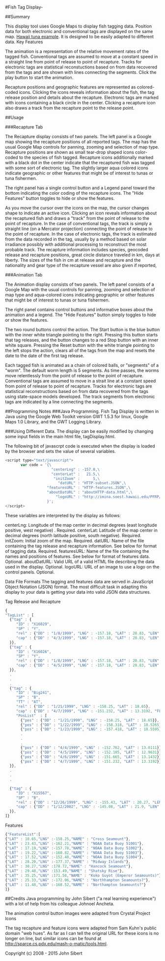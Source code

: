 #Fish Tag Display-

##Summary

This display tool uses Google Maps to display fish tagging data. Position data for both electronic and conventional tags are displayed on the same map. [Hawaii tuna example](http://www.admb-foundation.org/FishTagDisplay/tagDisplay.html). It is designed to be easily adapted to different data.
Key Features

The animation is a representation of the relative movement rates of the tagged fish. Conventional tags are assumed to move at a constant speed in a straight line from point of release to point of recapture. Tracks for electronic tags are statistical reconstuctions based on from data recovered from the tags and are shown with lines connecting the segments. Click the play button to start the animation.

Recapture positions and geographic features are represented as colored-coded icons. Clicking the icons reveals information about the fish, the tag release position and details about the recapture. Electronic tags are marked with icons containing a black circle in the center. Clicking a recapture icon also draws a track from the recapture point to the release point. 

##Usage

###Recapture Tab

The Recapture display consists of two panels. The left panel is a Google map showing the recapture positions of all reported tags. The map has the usual Google Map controls for panning, zooming and selection of map type. Recapture positions are shown as small tear-drop shaped icons color-coded to the species of fish tagged. Recapture icons additionally marked with a black dot in the center indicate that the recaptured fish was tagged with some sort of electronic tag. The slightly larger aqua colored icons indicate geographic or other features that might be of interest to tunas or tuna fishermen.

The right panel has a single control button and a Legend panel toward the bottom indicating the color coding of the recapture icons. The "Hide Features" button toggles to hide or show the features.

As you move the cursor over the icons on the map, the cursor changes shape to indicate an active icon. Clicking an icon reveals information about the recaptured fish and draws a "track" from the point of release to the point of recapture. In the case of conventional tags, the track is simply a straight line (on a Mercator projection) connecting the point of release to the point of recapture. In the case of electronic tags, the track is estimated from the data recorded in the tag, usually by a method based on solar irradiance possibly with additional processing to reconstruct the most probable track. The recapture information includes species, geocoded release and recapture positions, great circle distance traveled in km, days at liberty. The sizes of the fish in cm at release and recapture and the nationality and gear type of the recapture vessel are also given if reported,

###Animation Tab

The Animation display consists of two panels. The left panel consists of a Google Map with the usual controls for panning, zooming and selection of map type and aqua-colored icons indicating geographic or other features that might be of interest to tunas or tuna fishermen.

The right panel contains control buttons and informative boxes about the animation and a legend. The "Hide Features" button simply toggles to hide or show the features.

The two round buttons control the action. The Start button is the blue button with the inner white triangle pointing to the right. Pressing this button starts that tag releases, and the button changes to a red Stop button with an inner white square. Pressing the Reset button with the white triangle pointing to the left stops the action, clears all of the tags from the map and resets the date to the date of the first tag release.

Each tagged fish is animated as a chain of colored balls, or "segments" of a "worm". The default worm length is 5 segments. As time passes, the worms move relentlessly from the point of release to the point of recapture. Conventional tags are assumed to move in a strait line at a constant speed from point of release to point of recapture. Tracks for electronic tags are statistical reconstructions based on from data recovered from the tags using state-space models developed.  The track segments from electronic tags are indicated by a line connecting the segments.

##Programming Notes
###Java Programming.
Fish Tag Display is written in Java using the Google Web Toolkit version GWT 1.5.3 for linux, Google Maps 1.0 Library, and the GWT Logging Library.

###Using Different Data.
The display can be easily modified by changing some input fields in the main html file, tagDisplay.html.

The following bit of javascrpt code is executed when the display is loaded by the browser and sets the value of several variables.

```javascript
<script type="text/javascript">
       var code = '{\
                     "centerLng" : -157.0,\
                     "centerLat" :   21.5,\
                      "initZoom" :      5,\
                        "datURL" : "HTTP-subset.JSON",\
                   "featuresURL" : "HTTP-features.JSON",\
                   "aboutDatURL" : "aboutHTTP-data.html",\
                       "logoURL" : "http://imina.soest.hawaii.edu/PFRP/images/pfrp_tuna_bigger1.gif"\
                   }';
</script>
```

These variables are interpreted by the display as follows:

centerLng: 	Longitude of the map center in decimal degrees (east longitude positive, west negative) .
 Required.
centerLat: 	Latitude of the map center in decimal degrees (north latitude positive, south negative).
	Required.
initZoom: 	Initial zoom of the map.
	Required.
datURL: 	Name of the file containing the tag release and recapture information. See below for format of tagging data.
	Required.
featuresURL: 	Name of the file containing the names and positions of features. See below for format of features data.
	Optional.
aboutDatURL: 	Valid URL of a valid HTML file describing the data used in the display. 	Optional.
logoURL: 	URL of an image to use a logo on the control panels. 	Optional.


Data File Formats
The tagging and features data are served in JavaScript Object Notation (JSON) format. The most difficult task in adapting this display to your data is getting your data into valid JSON data structures.

Tag Release and Recapture

```javascript
{
"TagList" : [
  {"tag" : {
     "ID" : "X16029",
     "SP" : "Y",
     "rel" : {"DD" : "1/8/1999", "LNG" : -157.18, "LAT" : 20.83, "LEN" : 34},
     "cap" : {"DD" : "4/3/1999", "LNG" : -157.18, "LAT" : 20.83, "LEN" : 44.4, "FL" : "HW", "GG" : "HL"}
  }},
  {"tag" : {
     "ID" : "X16026",
     "SP" : "Y",
     "rel" : {"DD" : "1/8/1999", "LNG" : -157.18, "LAT" : 20.83, "LEN" : 36},
     "cap" : {"DD" : "4/5/1999", "LNG" : -157.18, "LAT" : 20.83, "LEN" : 43.1, "FL" : "HW", "GG" : "PL"}
  }},
  .
  .
  .
  {"tag" : {
     "ID" : "Big241",
     "SP" : "B",
     "TT" : "AT",
     "rel" : {"DD" : "1/21/1999", "LNG" : -158.25, "LAT" : 18.65},
     "cap" : {"DD" : "4/7/1999", "LNG" : -151.232, "LAT" : 13.3192, "FL" : "HW", "GG" : "HL"},
     "PosList"  : [
       {"pos" : {"DD" : "1/21/1999", "LNG" : -158.25, "LAT" : 18.65}},
       {"pos" : {"DD" : "1/22/1999", "LNG" : -158.318, "LAT" : 18.5265}},
       {"pos" : {"DD" : "1/23/1999", "LNG" : -157.418, "LAT" : 18.5595}},
       .
       .  
       .
       {"pos" : {"DD" : "4/4/1999", "LNG" : -152.762, "LAT" : 13.0111}},
       {"pos" : {"DD" : "4/5/1999", "LNG" : -152.105, "LAT" : 12.9631}},
       {"pos" : {"DD" : "4/6/1999", "LNG" : -151.665, "LAT" : 13.1432}},
       {"pos" : {"DD" : "4/7/1999", "LNG" : -151.232, "LAT" : 13.3192}} ]
  }},
  .
  .
  .

  {"tag" : {
     "ID" : "X15567",
     "SP" : "B",
     "rel" : {"DD" : "12/26/1999", "LNG" : -155.43, "LAT" : 20.27, "LEN" : 67},
     "cap" : {"DD" : "1/12/2002", "LNG" : -145.08, "LAT" : 21.9, "LEN" : 140, "FL" : "JP", "GG" : "LL"}
  }},
]}
```

Features

```javascript
{"FeatureList":[
{"LAT" : 18.65,"LNG" :-158.25,"NAME" : "Cross Seamount"},
{"LAT" : 23.43,"LNG" :-162.21,"NAME" : "NOAA Data Buoy 51001"},
{"LAT" : 17.19,"LNG" :-157.78,"NAME" : "NOAA Data Buoy 51002"},
{"LAT" : 19.22,"LNG" :-160.82,"NAME" : "NOAA Data Buoy 51003"},
{"LAT" : 17.52,"LNG" :-152.48,"NAME" : "NOAA Data Buoy 51004"},
{"LAT" : 28.20,"LNG" :-177.37,"NAME" : "Midway Islands"},
{"LAT" : 30.27,"LNG" :178.72,"NAME" : "Hancock Seamount"},
{"LAT" : 29.48,"LNG" :153.49,"NAME" : "Shatsky Rise"},
{"LAT" : 35.25,"LNG" :171.58,"NAME" : "Koko Guyot (Emperor Seamounts)"},
{"LAT" : 25.33,"LNG" :-172.06,"NAME" : "Northhampton Seamounts?"},
{"LAT" : 11.48,"LNG" :-168.52,"NAME" : "Northampton Seamounts?"}
]}
```

##Credits
Java programming by John Sibert ("a real learning experience") with a lot of help from his colleague Johnoel Ancheta.

The animation control button images were adapted from Crystal Project Icons

The tag recapture and feature icons were adapted from Sam Kuhn's public domain "web hues". As far as I can tell the original URL for these icons is no longer on line, but similar icons can be found at http://sparce.cs.pdx.edu/mash-o-matic/tools.html.

Copyright (c) 2008 - 2015 John Sibert
